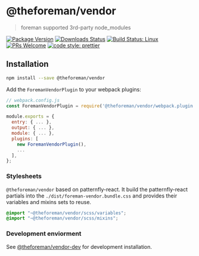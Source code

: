# @theforeman/vendor

> foreman supported 3rd-party node_modules

[![Package Version](https://img.shields.io/npm/v/@theforeman/vendor.svg?style=flat-square)](https://www.npmjs.com/package/@theforeman/vendor)
[![Downloads Status](https://img.shields.io/npm/dm/@theforeman/vendor.svg?style=flat-square)](https://npm-stat.com/charts.html?package=@theforeman/vendor&from=2016-04-01)
[![Build Status: Linux](https://img.shields.io/travis/sharvit/foreman-js/master.svg?style=flat-square)](https://travis-ci.org/sharvit/foreman-js)
[![PRs Welcome](https://img.shields.io/badge/PRs-welcome-brightgreen.svg?style=flat-square)](http://makeapullrequest.com)
[![code style: prettier](https://img.shields.io/badge/code_style-prettier-ff69b4.svg?style=flat-square)](https://github.com/prettier/prettier)

## Installation

```sh
npm install --save @theforeman/vendor
```

Add the `ForemanVendorPlugin` to your webpack plugins:
```js
// webpack.config.js
const ForemanVendorPlugin = require('@theforeman/vendor/webpack.plugin');

module.exports = {
  entry: { ... },
  output: { ... },
  module: { ... },
  plugins: [
    new ForemanVendorPlugin(),
    ...
  ],
};
```

### Stylesheets

`@theforeman/vendor` based on patternfly-react. It build the patternfly-react partials into the `./dist/foreman-vendor.bundle.css` and provides their variables and mixins sets to reuse.

```css
@import "~@theforeman/vendor/scss/variables";
@import "~@theforeman/vendor/scss/mixins";
```

### Development enviorment

See [@theforeman/vendor-dev](/packages/vendor-dev) for development installation.
